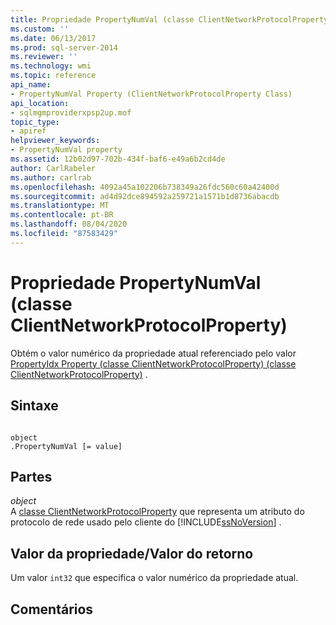 ```yaml
---
title: Propriedade PropertyNumVal (classe ClientNetworkProtocolProperty) | Microsoft Docs
ms.custom: ''
ms.date: 06/13/2017
ms.prod: sql-server-2014
ms.reviewer: ''
ms.technology: wmi
ms.topic: reference
api_name:
- PropertyNumVal Property (ClientNetworkProtocolProperty Class)
api_location:
- sqlmgmproviderxpsp2up.mof
topic_type:
- apiref
helpviewer_keywords:
- PropertyNumVal property
ms.assetid: 12b02d97-702b-434f-baf6-e49a6b2cd4de
author: CarlRabeler
ms.author: carlrab
ms.openlocfilehash: 4092a45a102206b738349a26fdc560c60a42400d
ms.sourcegitcommit: ad4d92dce894592a259721a1571b1d8736abacdb
ms.translationtype: MT
ms.contentlocale: pt-BR
ms.lasthandoff: 08/04/2020
ms.locfileid: "87583429"
---
```

# <a name="propertynumval-property-clientnetworkprotocolproperty-class"></a>Propriedade PropertyNumVal (classe ClientNetworkProtocolProperty)
  Obtém o valor numérico da propriedade atual referenciado pelo valor [PropertyIdx Property (classe ClientNetworkProtocolProperty) (classe ClientNetworkProtocolProperty)](clientnetworkprotocolproperty-class.md) .  
  
## <a name="syntax"></a>Sintaxe  
  
```  
  
object  
.PropertyNumVal [= value]  
```  
  
## <a name="parts"></a>Partes  
 *object*  
 A [classe ClientNetworkProtocolProperty](clientnetworkprotocolproperty-class.md) que representa um atributo do protocolo de rede usado pelo cliente do [!INCLUDE[ssNoVersion](../../../includes/ssnoversion-md.md)] .  
  
## <a name="property-valuereturn-value"></a>Valor da propriedade/Valor do retorno  
 Um valor `int32` que especifica o valor numérico da propriedade atual.  
  
## <a name="remarks"></a>Comentários  
  
